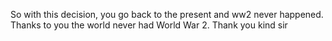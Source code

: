 So with this decision, you go back to the present and ww2 never happened. Thanks to you the world never had World War 2. Thank you kind sir

